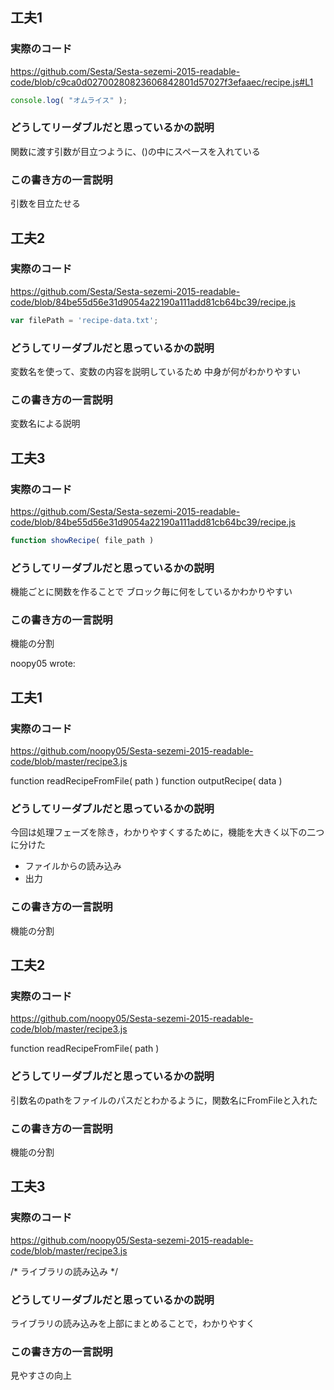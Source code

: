 ## 工夫1

### 実際のコード

https://github.com/Sesta/Sesta-sezemi-2015-readable-code/blob/c9ca0d02700280823606842801d57027f3efaaec/recipe.js#L1

```javascript
console.log( "オムライス" );
```


### どうしてリーダブルだと思っているかの説明

関数に渡す引数が目立つように、()の中にスペースを入れている


### この書き方の一言説明

引数を目立たせる




## 工夫2
### 実際のコード

https://github.com/Sesta/Sesta-sezemi-2015-readable-code/blob/84be55d56e31d9054a22190a111add81cb64bc39/recipe.js

```javascript
var filePath = 'recipe-data.txt';
```


### どうしてリーダブルだと思っているかの説明

変数名を使って、変数の内容を説明しているため
中身が何がわかりやすい


### この書き方の一言説明

変数名による説明




## 工夫3
### 実際のコード

https://github.com/Sesta/Sesta-sezemi-2015-readable-code/blob/84be55d56e31d9054a22190a111add81cb64bc39/recipe.js

```javascript
function showRecipe( file_path )
```


### どうしてリーダブルだと思っているかの説明

機能ごとに関数を作ることで
ブロック毎に何をしているかわかりやすい


### この書き方の一言説明

機能の分割


noopy05 wrote:

## 工夫1
### 実際のコード
https://github.com/noopy05/Sesta-sezemi-2015-readable-code/blob/master/recipe3.js

function readRecipeFromFile( path )
function outputRecipe( data )

### どうしてリーダブルだと思っているかの説明
今回は処理フェーズを除き，わかりやすくするために，機能を大きく以下の二つに分けた
* ファイルからの読み込み
* 出力

### この書き方の一言説明

機能の分割

## 工夫2
### 実際のコード
https://github.com/noopy05/Sesta-sezemi-2015-readable-code/blob/master/recipe3.js

function readRecipeFromFile( path )

### どうしてリーダブルだと思っているかの説明
引数名のpathをファイルのパスだとわかるように，関数名にFromFileと入れた

### この書き方の一言説明

機能の分割

## 工夫3
### 実際のコード
https://github.com/noopy05/Sesta-sezemi-2015-readable-code/blob/master/recipe3.js

/* ライブラリの読み込み */

### どうしてリーダブルだと思っているかの説明
ライブラリの読み込みを上部にまとめることで，わかりやすく

### この書き方の一言説明
見やすさの向上




